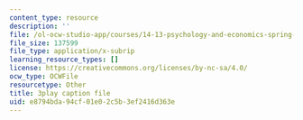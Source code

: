 ```yaml
---
content_type: resource
description: ''
file: /ol-ocw-studio-app/courses/14-13-psychology-and-economics-spring-2020/e8794bda94cf01e02c5b3ef2416d363e_8WhNaFsFC8I.srt
file_size: 137599
file_type: application/x-subrip
learning_resource_types: []
license: https://creativecommons.org/licenses/by-nc-sa/4.0/
ocw_type: OCWFile
resourcetype: Other
title: 3play caption file
uid: e8794bda-94cf-01e0-2c5b-3ef2416d363e
---
```

